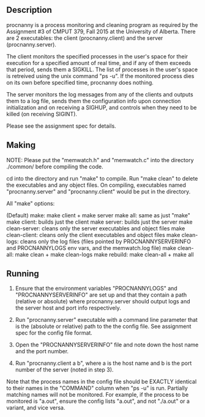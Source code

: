 Description
-----------
procnanny is a process monitoring and cleaning program as required by the Assignment #3 of CMPUT 379, Fall 2015
at the University of Alberta. There are 2 executables: the client (procnanny.client) and the server (procnanny.server).

The client monitors the specified processes in the user's space for their execution for a specified amount of
real time, and if any of them exceeds that period, sends them a SIGKILL. The list of processes in the user's
space is retreived using the unix command "ps -u". If the monitored process dies on its own before specified
time, procnanny does nothing.

The server monitors the log messages from any of the clients and outputs them to a log file,
sends them the configuration info upon connection initialization and on receiving a SIGHUP, and controls when
they need to be killed (on receiving SIGINT).

Please see the assignment spec for details.

Making
------

NOTE: Please put the "memwatch.h" and "memwatch.c" into the directory ./common/ before compiling
the code.

cd into the directory and run "make" to compile. Run "make clean" to delete the executables and
any object files. On compiling, executables named "procnanny.server" and "procnanny.client" would
be put in the directory.

All "make" options:

(Default) make:      make client + make server
make all:            same as just "make"
make client:         builds just the client
make server:         builds just the server
make clean-server:   cleans only the server executables and object files
make clean-client:   cleans only the client executables and object files
make clean-logs:     cleans only the log files (files pointed by PROCNANNYSERVERINFO and
                     PROCNANNYLOGS env vars, and the memwatch.log file)
make clean-all:      make clean + make clean-logs
make rebuild:        make clean-all + make all

Running
-------

1. <Server Machine> Ensure that the environment variables "PROCNANNYLOGS" and
   "PROCNANNYSERVERINFO" are set up and that they contain a path (relative or
   absolute) where procnanny.server should output logs and the server host and port info
   respectively.

2. <Server Machine> Run "procnanny.server" executable with a command line parameter
   that is the (absolute or relative) path to the the config file. See assignment spec
   for the config file format.

3. Open the "PROCNANNYSERVERINFO" file and note down the host name and the port number.

4. <Client Machine> Run "procnanny.client a b", where a is the host name and b is the port
   number of the server (noted in step 3).

Note that the process names in the config file should be EXACTLY identical to their names in the
"COMMAND" column when "ps -u" is run. Partially matching names will not be monitored. For example,
if the process to be monitored is "a.out", ensure the config lists "a.out", and not "./a.out" or a
variant, and vice versa.
